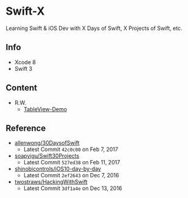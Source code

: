 # Swift-X

Learning Swift &amp; iOS Dev with X Days of Swift, X Projects of Swift, etc.

## Info

- Xcode 8
- Swift 3

## Content

- R.W.
  - [TableView-Demo](RWVideoTutorial/TableView-Demo)

## Reference

- [allenwong/30DaysofSwift](https://github.com/allenwong/30DaysofSwift)
  - Latest Commit `42c0c00` on Feb 7, 2017
- [soapyigu/Swift30Projects](https://github.com/soapyigu/Swift30Projects)
  - Latest Commit `527ed38` on Feb 11, 2017
- [shinobicontrols/iOS10-day-by-day](https://github.com/shinobicontrols/iOS10-day-by-day)
  - Latest Commit `2ef2643` on Dec 7, 2016
- [twostraws/HackingWithSwift](https://github.com/twostraws/HackingWithSwift)
  - Latest Commit `3df1a4e` on Dec 13, 2016
